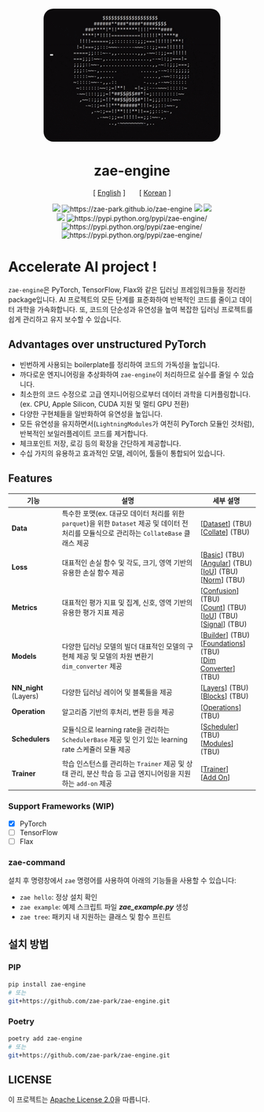 <div align="center">

<p align="center">
  <img src="assets/img/spinning_ascii_donut.gif" style="border-radius: 20px">
  <br />
</p>

# zae-engine
[ <a href="./README.md">English</a> ]
<span style="display: inline-block; width: 20px;"></span>
[ <a href="./README-ko.md">Korean</a> ]
</div>

<p align="center">
    <img src="https://github.com/zae-park/zae-engine/actions/workflows/build_test.yml/badge.svg">
    <img src="https://github.com/zae-park/zae-engine/actions/workflows/document_deploy.yml/badge.svg" alt="https://zae-park.github.io/zae-engine">
    <img src="https://github.com/zae-park/zae-engine/actions/workflows/unittest_badge.yml/badge.svg">
    <img src="https://github.com/zae-park/zae-engine/actions/workflows/wandb_test.yml/badge.svg">
    </br>
    <img src="https://codecov.io/gh/zae-park/zae-engine/graph/badge.svg?token=4BENXZJHPF">
    <img src="https://img.shields.io/pypi/pyversions/zae-engine.svg" alt="https://pypi.python.org/pypi/zae-engine/">
    <img src="https://img.shields.io/pypi/v/zae-engine.svg" alt="https://pypi.python.org/pypi/zae-engine/">
    <img src="https://img.shields.io/pypi/dm/zae-engine.svg" alt="https://pypi.python.org/pypi/zae-engine/">
  <br />
</p>

# Accelerate AI project !

`zae-engine`은 PyTorch, TensorFlow, Flax와 같은 딥러닝 프레임워크들을 정리한 package입니다. 
AI 프로젝트의 모든 단계를 표준화하여 반복적인 코드를 줄이고 데이터 과학을 가속화합니다.
또, 코드의 단순성과 유연성을 높여 복잡한 딥러닝 프로젝트를 쉽게 관리하고 유지 보수할 수 있습니다.


## Advantages over unstructured PyTorch
- 빈번하게 사용되는 boilerplate를 정리하여 코드의 가독성을 높입니다.
- 까다로운 엔지니어링을 추상화하여 `zae-engine`이 처리하므로 실수를 줄일 수 있습니다.
- 최소한의 코드 수정으로 고급 엔지니어링으로부터 데이터 과학을 디커플링합니다. (ex. CPU, Apple Silicon, CUDA 지원 및 멀티 GPU 전환)
- 다양한 구현체들을 일반화하여 유연성을 높입니다.
- 모든 유연성을 유지하면서(`LightningModules`가 여전히 PyTorch 모듈인 것처럼), 반복적인 보일러플레이트 코드를 제거합니다.
- 체크포인트 저장, 로깅 등의 확장을 간단하게 제공합니다.
- 수십 가지의 유용하고 효과적인 모델, 레이어, 툴들이 통합되어 있습니다.

## Features

| 기능                    | 설명                                                                                               | 세부 설명                                                                                                                                                                                                                                              |
|-----------------------|--------------------------------------------------------------------------------------------------|----------------------------------------------------------------------------------------------------------------------------------------------------------------------------------------------------------------------------------------------------|
| **Data**              | 특수한 포맷(ex. 대규모 데이터 처리를 위한 `parquet`)을 위한 `Dataset` 제공 및 데이터 전처리를 모듈식으로 관리하는 `CollateBase` 클래스 제공 | [[Dataset](zae_engine/data/dataset/README_dataset-ko.md)] (TBU) <br/> [[Collate](zae_engine/data/dataset/README_collate-ko.md)] (TBU)                                                                                                              |
| **Loss**              | 대표적인 손실 함수 및 각도, 크기, 영역 기반의 유용한 손실 함수 제공                                                         | [[Basic](zae_engine/loss/README_basic-ko.md)] (TBU) <br/> [[Angular](zae_engine/loss/README_angular-ko.md)] (TBU) <br/> [[IoU](zae_engine/loss/README_iou-ko.md)] (TBU) <br/> [[Norm](zae_engine/loss/README_norm-ko.md)] (TBU)                    |
| **Metrics**           | 대표적인 평가 지표 및 집계, 신호, 영역 기반의 유용한 평가 지표 제공                                                         | [[Confusion](zae_engine/metrics/README_confusion-ko.md)] (TBU) <br/> [[Count](zae_engine/metrics/README_count-ko.md)] (TBU) <br/> [[IoU](zae_engine/metrics/README_iou-ko.md)] (TBU) <br/> [[Signal](zae_engine/loss/README_signal-ko.md)] (TBU)   |
| **Models**            | 다양한 딥러닝 모델의 빌더 대표적인 모델의 구현체 제공 및 모델의 차원 변환기 `dim_converter` 제공                                   | [[Builder](zae_engine/models/builds/README_builds-ko.md)] (TBU) <br/> [[Foundations](zae_engine/models/foundations/README_foundations-ko.md)] (TBU) <br/> [[Dim Converter](zae_engine/models/converter/README_converter-ko.md)] (TBU)              |
| **NN_night** (Layers) | 다양한 딥러닝 레이어 및 블록들을 제공                                                                            | [[Layers](zae_engine/nn_night/layers/README_layers-ko.md)] (TBU) <br/> [[Blocks](zae_engine/nn_night/blocks/README_blocks-ko.md)] (TBU)                                                                                                            |
| **Operation**         | 알고리즘 기반의 후처리, 변환 등을 제공                                                                           | [[Operations](zae_engine/operations/README_ops-ko.md)] (TBU)                                                                                                                                                                                       |
| **Schedulers**        | 모듈식으로 learning rate을 관리하는 `SchedulerBase` 제공 및 인기 있는 learning rate 스케쥴러 모듈 제공                    | [[Scheduler](zae_engine/operations/README_core-ko.md)] (TBU) <br/> [[Modules](zae_engine/operations/README_scheduler-ko.md)] (TBU)                                                                                                                 |
| **Trainer**           | 학습 인스턴스를 관리하는 `Trainer` 제공 및 상태 관리, 분산 학습 등 고급 엔지니어링을 지원하는 `add-on` 제공                           | [[Trainer](zae_engine/trainer/README_trainer-ko.md)] <br/> [[Add On](zae_engine/trainer/README_mpu-ko.md)]                                                                                                                                         |

### Support Frameworks (WIP)
- [x] PyTorch
- [ ] TensorFlow
- [ ] Flax

### zae-command
설치 후 명령창에서 `zae` 명령어를 사용하여 아래의 기능들을 사용할 수 있습니다:
- `zae hello`: 정상 설치 확인
- `zae example`: 예제 스크립트 파일 ***zae_example.py*** 생성
- `zae tree`: 패키지 내 지원하는 클래스 및 함수 프린트


## 설치 방법

### PIP
```bash
pip install zae-engine
# 또는
git+https://github.com/zae-park/zae-engine.git
```

### Poetry
```bash
poetry add zae-engine
# 또는
git+https://github.com/zae-park/zae-engine.git
```


## LICENSE
이 프로젝트는 [Apache License 2.0](./LICENSE)을 따릅니다.

